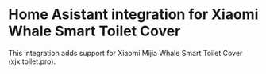 # Home Asistant integration for Xiaomi Whale Smart Toilet Cover

This integration adds support for Xiaomi Mijia Whale Smart Toilet Cover (xjx.toilet.pro).
